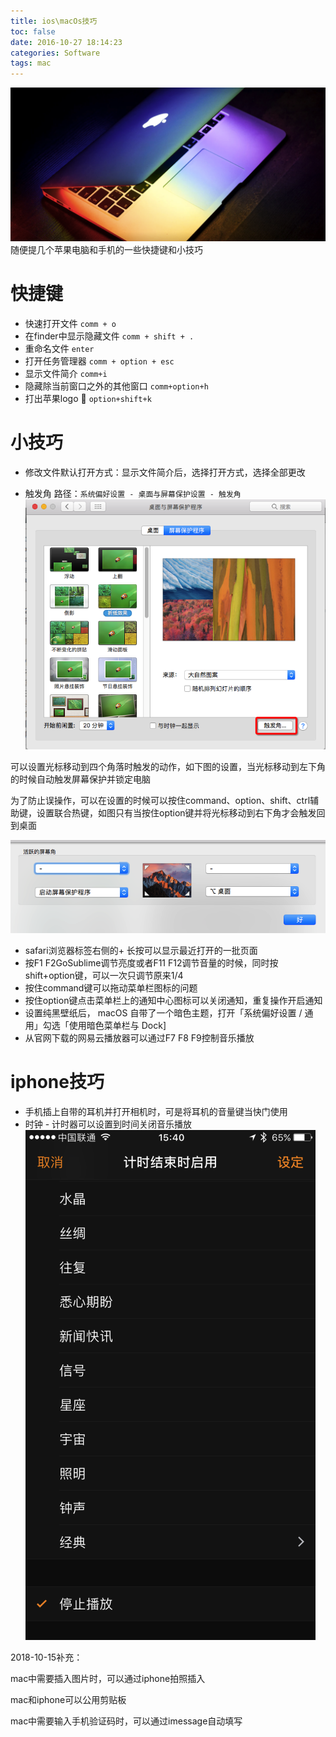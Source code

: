 ```yaml
---
title: ios\macOs技巧
toc: false
date: 2016-10-27 18:14:23
categories: Software
tags: mac
---
```


![2017040714915345448569.png](ios-and-mac-skills/2017040714915345448569.png)
随便提几个苹果电脑和手机的一些快捷键和小技巧

<!--more-->
# 快捷键
- 快速打开文件 `comm + o`
- 在finder中显示隐藏文件 `comm + shift + .`
- 重命名文件 `enter`
- 打开任务管理器 `comm + option + esc`
- 显示文件简介 `comm+i`
- 隐藏除当前窗口之外的其他窗口 `comm+option+h`
- 打出苹果logo   `option+shift+k`

# 小技巧
- 修改文件默认打开方式：显示文件简介后，选择打开方式，选择全部更改

- 触发角
路径：`系统偏好设置 - 桌面与屏幕保护设置 - 触发角`
![20170407149153473590316.png](ios-and-mac-skills/20170407149153473590316.png)

可以设置光标移动到四个角落时触发的动作，如下图的设置，当光标移动到左下角的时候自动触发屏幕保护并锁定电脑

为了防止误操作，可以在设置的时候可以按住command、option、shift、ctrl辅助键，设置联合热键，如图只有当按住option键并将光标移动到右下角才会触发回到桌面

![2017040714915347799880.png](ios-and-mac-skills/2017040714915347799880.png)

- safari浏览器标签右侧的+ 长按可以显示最近打开的一批页面
- 按F1 F2GoSublime调节亮度或者F11 F12调节音量的时候，同时按shift+option键，可以一次只调节原来1/4
- 按住command键可以拖动菜单栏图标的问题
- 按住option键点击菜单栏上的通知中心图标可以关闭通知，重复操作开启通知
- 设置纯黑壁纸后， macOS 自带了一个暗色主题，打开「系统偏好设置 / 通用」勾选「使用暗色菜单栏与 Dock]
- 从官网下载的网易云播放器可以通过F7 F8 F9控制音乐播放

# iphone技巧
- 手机插上自带的耳机并打开相机时，可是将耳机的音量键当快门使用
- 时钟 - 计时器可以设置到时间关闭音乐播放
![20170425149310608882942.png](ios-and-mac-skills/20170425149310608882942.png)



2018-10-15补充：

mac中需要插入图片时，可以通过iphone拍照插入

mac和iphone可以公用剪贴板

mac中需要输入手机验证码时，可以通过imessage自动填写
